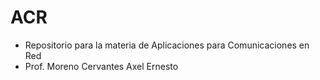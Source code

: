 # ACR
- Repositorio para la materia de Aplicaciones para Comunicaciones en Red
- Prof. Moreno Cervantes Axel Ernesto
